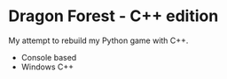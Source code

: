 # Dragon Forest - C++ edition

My attempt to rebuild my Python game with C++.

- Console based
- Windows C++ 
